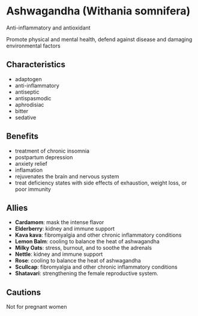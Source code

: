 # Ashwagandha (Withania somnifera)
Anti-inflammatory and antioxidant

Promote physical and mental health, defend against disease and damaging environmental factors

## Characteristics
- adaptogen
- anti-inflammatory
- antiseptic
- antispasmodic
- aphrodisiac
- bitter
- sedative

## Benefits
- treatment of chronic insomnia
- postpartum depression
- anxiety relief
- inflamation
- rejuvenates the brain and nervous system
- treat deficiency states with side effects of exhaustion, weight loss, or poor immunity

## Allies
- __Cardamom__: mask the intense flavor
- __Elderberry__: kidney and immune support
- __Kava kava__: fibromyalgia and other chronic inflammatory conditions
- __Lemon Balm__: cooling to balance the heat of ashwagandha
- __Milky Oats__: stress, burnout, and to soothe the adrenals
- __Nettle__: kidney and immune support
- __Rose__: cooling to balance the heat of ashwagandha
- __Scullcap__: fibromyalgia and other chronic inflammatory conditions
- __Shatavari__: strengthening the female reproductive system.

## Cautions
Not for pregnant women
